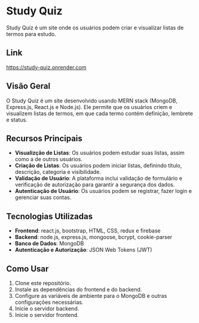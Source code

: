 # Study Quiz

Study Quiz é um site onde os usuários podem criar e visualizar listas de termos para estudo.

## Link

https://study-quiz.onrender.com

## Visão Geral

O Study Quiz é um site desenvolvido usando MERN stack (MongoDB, Express.js, React.js e Node.js). Ele permite que os usuários criem e visualizem listas de termos, em que cada termo contém definição, lembrete e status.

## Recursos Principais

- **Visualizção de Listas**: Os usuários podem estudar suas listas, assim como a de outros usuários.
- **Criação de Listas**: Os usuários podem iniciar listas, definindo título, descrição, categoria e visibilidade.
- **Validação de Usuário**: A plataforma inclui validação de formulário e verificação de autorização para garantir a segurança dos dados.
- **Autenticação de Usuário**: Os usuários podem se registrar, fazer login e gerenciar suas contas.

## Tecnologias Utilizadas

- **Frontend**: react.js, bootstrap, HTML, CSS, redux e firebase
- **Backend**: node.js, express.js, mongoose, bcrypt, cookie-parser
- **Banco de Dados**: MongoDB
- **Autenticação e Autorização**: JSON Web Tokens (JWT)

## Como Usar

1. Clone este repositório.
2. Instale as dependências do frontend e do backend.
3. Configure as variáveis de ambiente para o MongoDB e outras configurações necessárias.
4. Inicie o servidor backend.
5. Inicie o servidor frontend.
